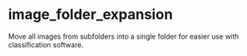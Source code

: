 # image_folder_expansion
Move all images from subfolders into a single folder for easier use with classification software.
